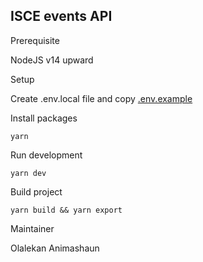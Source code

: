 ## ISCE events API

Prerequisite

NodeJS v14 upward

Setup

Create .env.local file and copy [.env.example](/.env.example)

Install packages

```
yarn
```

Run development

```
yarn dev
```

Build project

```
yarn build && yarn export
```

Maintainer

Olalekan Animashaun
